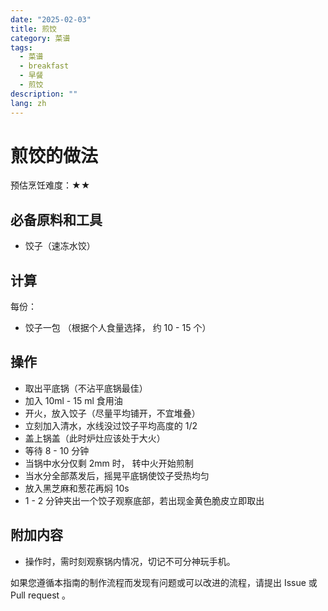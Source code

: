 ```yaml
---
date: "2025-02-03"
title: 煎饺
category: 菜谱
tags:
  - 菜谱
  - breakfast
  - 早餐
  - 煎饺
description: ""
lang: zh
---
```



# 煎饺的做法

预估烹饪难度：★★

## 必备原料和工具

- 饺子（速冻水饺）

## 计算

每份：

- 饺子一包 （根据个人食量选择， 约 10 - 15 个）

## 操作

- 取出平底锅（不沾平底锅最佳）
- 加入 10ml - 15 ml 食用油
- 开火，放入饺子（尽量平均铺开，不宜堆叠）
- 立刻加入清水，水线没过饺子平均高度的 1/2
- 盖上锅盖（此时炉灶应该处于大火）
- 等待 8 - 10 分钟
- 当锅中水分仅剩 2mm 时， 转中火开始煎制
- 当水分全部蒸发后，摇晃平底锅使饺子受热均匀
- 放入黑芝麻和葱花再焖 10s
- 1 - 2 分钟夹出一个饺子观察底部，若出现金黄色脆皮立即取出

## 附加内容

- 操作时，需时刻观察锅内情况，切记不可分神玩手机。

如果您遵循本指南的制作流程而发现有问题或可以改进的流程，请提出 Issue 或 Pull request 。

